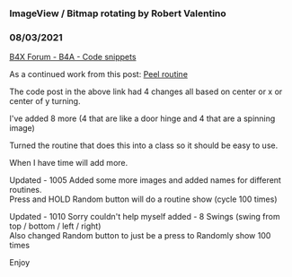 ### ImageView / Bitmap rotating by Robert Valentino
### 08/03/2021
[B4X Forum - B4A - Code snippets](https://www.b4x.com/android/forum/threads/133078/)

As a continued work from this post: [Peel routine](https://www.b4x.com/android/forum/threads/acceptable-anyone-have-an-image-peel-routine.131362/#post-831314)  
  
The code post in the above link had 4 changes all based on center or x or center of y turning.  
  
I've added 8 more (4 that are like a door hinge and 4 that are a spinning image)  
  
Turned the routine that does this into a class so it should be easy to use.  
  
When I have time will add more.  
  
Updated - 1005 Added some more images and added names for different routines.  
 Press and HOLD Random button will do a routine show (cycle 100 times)  
  
Updated - 1010 Sorry couldn't help myself added - 8 Swings (swing from top / bottom / left / right)  
 Also changed Random button to just be a press to Randomly show 100 times  
  
Enjoy
